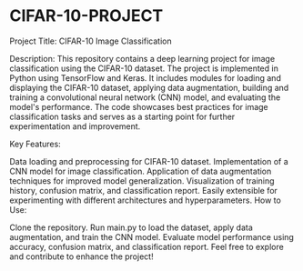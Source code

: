 # CIFAR-10-PROJECT
Project Title: CIFAR-10 Image Classification

Description:
This repository contains a deep learning project for image classification using the CIFAR-10 dataset. The project is implemented in Python using TensorFlow and Keras. It includes modules for loading and displaying the CIFAR-10 dataset, applying data augmentation, building and training a convolutional neural network (CNN) model, and evaluating the model's performance. The code showcases best practices for image classification tasks and serves as a starting point for further experimentation and improvement.

Key Features:

Data loading and preprocessing for CIFAR-10 dataset.
Implementation of a CNN model for image classification.
Application of data augmentation techniques for improved model generalization.
Visualization of training history, confusion matrix, and classification report.
Easily extensible for experimenting with different architectures and hyperparameters.
How to Use:

Clone the repository.
Run main.py to load the dataset, apply data augmentation, and train the CNN model.
Evaluate model performance using accuracy, confusion matrix, and classification report.
Feel free to explore and contribute to enhance the project!